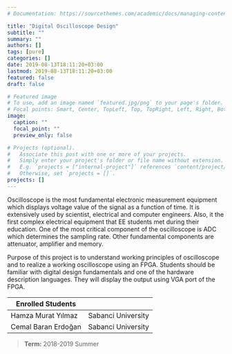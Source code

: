 ```yaml
---
# Documentation: https://sourcethemes.com/academic/docs/managing-content/

title: "Digital Oscilloscope Design"
subtitle: ""
summary: ""
authors: []
tags: [pure]
categories: []
date: 2019-08-13T18:11:20+03:00
lastmod: 2019-08-13T18:11:20+03:00
featured: false
draft: false

# Featured image
# To use, add an image named `featured.jpg/png` to your page's folder.
# Focal points: Smart, Center, TopLeft, Top, TopRight, Left, Right, BottomLeft, Bottom, BottomRight.
image:
  caption: ""
  focal_point: ""
  preview_only: false

# Projects (optional).
#   Associate this post with one or more of your projects.
#   Simply enter your project's folder or file name without extension.
#   E.g. `projects = ["internal-project"]` references `content/project/deep-learning/index.md`.
#   Otherwise, set `projects = []`.
projects: []
---
```

Oscilloscope is the most fundamental electronic measurement equipment which displays voltage value of the signal as a function of time. It is extensively used by scientist, electrical and computer engineers. Also, it the first complex electrical equipment that EE students met during their education. One of the most critical component of the oscilloscope is ADC which determines the sampling rate. Other fundamental components are attenuator, amplifier and memory.

Purpose of this project is to understand working principles of oscilloscope and to realize a working oscilloscope using an FPGA. Students should be familiar with digital design fundamentals and one of the hardware description languages. They will display the output using VGA port of the FPGA.

| Enrolled Students   |                             |
| ------------------  | ------------------------    |
| Hamza Murat Yılmaz   | Sabanci University         |
| Cemal Baran Erdoğan  | Sabanci University         |

> **Term:** 2018-2019 Summer